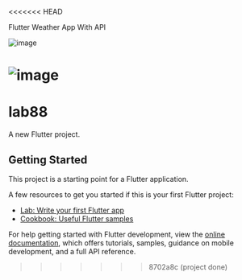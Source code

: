 <<<<<<< HEAD

Flutter Weather App With API

![image](https://github.com/user-attachments/assets/5ea2571f-279f-4d9e-80c1-158ad88af6fd)

# ![image](https://github.com/user-attachments/assets/267e6781-ab8b-42ff-b019-70c122cc2d1b)

# lab88

A new Flutter project.

## Getting Started

This project is a starting point for a Flutter application.

A few resources to get you started if this is your first Flutter project:

- [Lab: Write your first Flutter app](https://docs.flutter.dev/get-started/codelab)
- [Cookbook: Useful Flutter samples](https://docs.flutter.dev/cookbook)

For help getting started with Flutter development, view the
[online documentation](https://docs.flutter.dev/), which offers tutorials,
samples, guidance on mobile development, and a full API reference.

> > > > > > > 8702a8c (project done)
